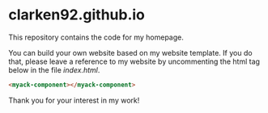 # clarken92.github.io

This repository contains the code for my homepage.

You can build your own website based on my website template. If you do that, please leave 
a reference to my website by uncommenting the html tag below in the file *index.html*. 

```html
<myack-component></myack-component>
```

Thank you for your interest in my work!


